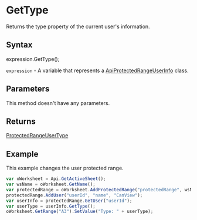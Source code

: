 # GetType

Returns the type property of the current user's information.

## Syntax

expression.GetType();

`expression` - A variable that represents a [ApiProtectedRangeUserInfo](../ApiProtectedRangeUserInfo.md) class.

## Parameters

This method doesn't have any parameters.

## Returns

[ProtectedRangeUserType](../../Enumeration/ProtectedRangeUserType.md)

## Example

This example changes the user protected range.

```javascript
var oWorksheet = Api.GetActiveSheet();
var wsName = oWorksheet.GetName();
var protectedRange = oWorksheet.AddProtectedRange("protectedRange", wsName + "!$A$1:$B$1");
protectedRange.AddUser("userId", "name", "CanView");
var userInfo = protectedRange.GetUser("userId");
var userType = userInfo.GetType();
oWorksheet.GetRange("A3").SetValue("Type: " + userType);
```
